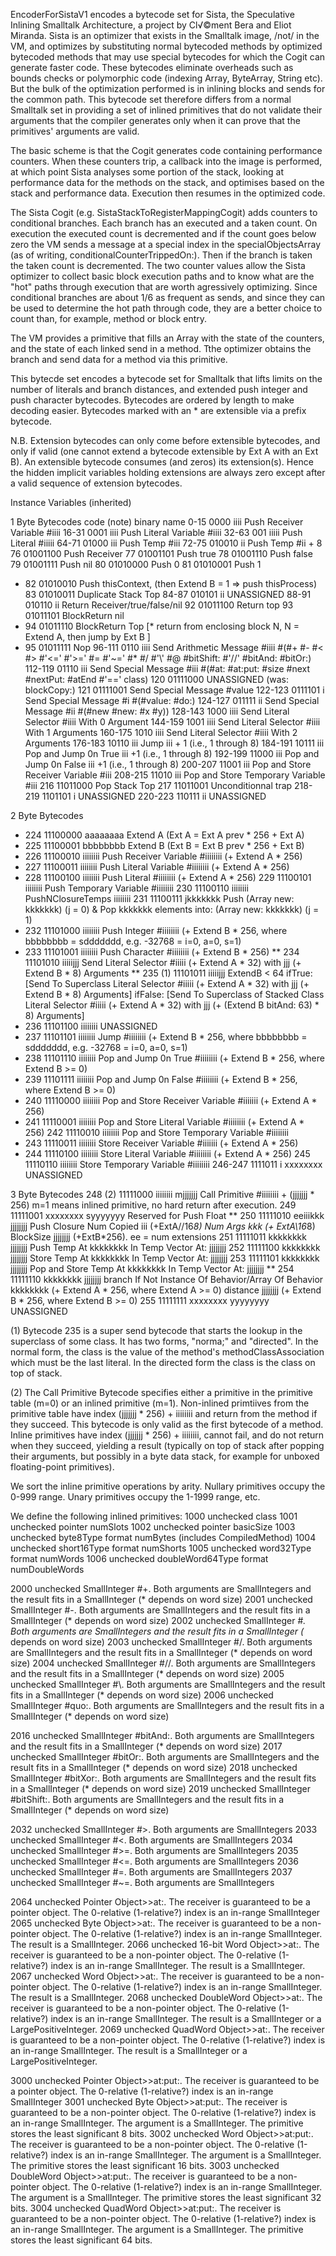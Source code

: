 EncoderForSistaV1 encodes a bytecode set for Sista, the Speculative Inlining Smalltalk Architecture, a project by Cl√©ment Bera and Eliot Miranda.  Sista is an optimizer that exists in the Smalltalk image, /not/ in the VM,  and optimizes by substituting normal bytecoded methods by optimized bytecoded methods that may use special bytecodes for which the Cogit can generate faster code.  These bytecodes eliminate overheads such as bounds checks or polymorphic code (indexing Array, ByteArray, String etc).  But the bulk of the optimization performed is in inlining blocks and sends for the common path.  This bytecode set therefore differs from a normal Smalltalk set in providing a set of inlined primitives that do not validate their arguments that the compiler generates only when it can prove that the primitives' arguments are valid.

The basic scheme is that the Cogit generates code containing performance counters.  When these counters trip, a callback into the image is performed, at which point Sista analyses some portion of the stack, looking at performance data for the methods on the stack, and optimises based on the stack and performance data.  Execution then resumes in the optimized code.

The Sista Cogit (e.g. SistaStackToRegisterMappingCogit) adds counters to conditional branches.  Each branch has an executed and a taken count.  On execution the executed count is decremented and if the count goes below zero the VM sends a message at a special index in the specialObjectsArray (as of writing, conditionalCounterTrippedOn:).  Then if the branch is taken the taken count is decremented.  The two counter values allow the Sista optimizer to collect basic block execution paths and to know what are the "hot" paths through execution that are worth agressively optimizing.  Since conditional branches are about 1/6 as frequent as sends, and since they can be used to determine the hot path through code, they are a better choice to count than, for example, method or block entry.

The VM provides a primitive that fills an Array with the state of the counters, and the state of each linked send in a method.  Tthe optimizer obtains the branch and send data for a method via this primitive.


This bytecde set encodes a bytecode set for Smalltalk that lifts limits on the number of literals and branch distances, and extended push integer and push character bytecodes.  Bytecodes are ordered by length to make decoding easier.  Bytecodes marked with an * are extensible via a prefix bytecode.

N.B.  Extension bytecodes can only come before extensible bytecodes, and only if valid (one cannot extend a bytecode extensible by Ext A with an Ext B).  An extensible bytecode consumes (and zeros) its extension(s).  Hence the hidden implicit variables holding extensions are always zero except after a valid sequence of extension bytecodes.

Instance Variables (inherited)

1 Byte Bytecodes
	code	(note)	binary			name
	0-15		0000 iiii 			Push Receiver Variable #iiii
	16-31		0001 iiii			Push Literal Variable #iiii
	32-63		001 iiiii				Push Literal #iiiii
	64-71		01000 iii			Push Temp #iii
	72-75		010010 ii			Push Temp #ii + 8
	76			01001100			Push Receiver
	77			01001101			Push true
	78			01001110			Push false
	79			01001111			Push nil
	80			01010000			Push 0
	81			01010001			Push 1
*	82			01010010			Push thisContext, (then Extend B = 1 => push thisProcess)
	83			01010011			Duplicate Stack Top
	84-87		010101 ii			UNASSIGNED
	88-91		010110 ii			Return Receiver/true/false/nil
	92			01011100			Return top
	93			01011101			BlockReturn nil
*	94			01011110			BlockReturn Top [* return from enclosing block N, N = Extend A, then jump by Ext B ]
*	95			01011111			Nop
	96-111		0110 iiii			Send Arithmetic Message #iiii #(#+ #- #< #> #'<=' #'>=' #= #'~=' #* #/ #'\\' #@ #bitShift: #'//' #bitAnd: #bitOr:)
	112-119	01110 iii			Send Special Message #iii #(#at: #at:put: #size #next #nextPut: #atEnd #'==' class)
	120		01111000			UNASSIGNED (was: blockCopy:)
	121		01111001			Send Special Message #value
	122-123	0111101 i			Send Special Message #i #(#value: #do:)
	124-127	011111 ii			Send Special Message #ii #(#new #new: #x #y))
	128-143	1000 iiii			Send Literal Selector #iiii With 0 Argument
	144-159	1001 iiii			Send Literal Selector #iiii With 1 Arguments
	160-175	1010 iiii			Send Literal Selector #iiii With 2 Arguments
	176-183	10110 iii			Jump iii + 1 (i.e., 1 through 8)
	184-191	10111 iii			Pop and Jump 0n True iii +1 (i.e., 1 through 8)
	192-199	11000 iii			Pop and Jump 0n False iii +1 (i.e., 1 through 8)
	200-207	11001 iii			Pop and Store Receiver Variable #iii
	208-215	11010 iii			Pop and Store Temporary Variable #iii
	216		11011000			Pop Stack Top
	217		11011001			Unconditionnal trap
	218-219	1101101 i			UNASSIGNED
	220-223	110111 ii			UNASSIGNED

2 Byte Bytecodes
*	224		11100000	aaaaaaaa	Extend A (Ext A = Ext A prev * 256 + Ext A)
*	225		11100001	bbbbbbbb	Extend B (Ext B = Ext B prev * 256 + Ext B)
*	226		11100010	iiiiiiii		Push Receiver Variable #iiiiiiii (+ Extend A * 256)
*	227		11100011	iiiiiiii		Push Literal Variable #iiiiiiii (+ Extend A * 256)
*	228		11100100	iiiiiiii		Push Literal #iiiiiiii (+ Extend A * 256)
	229		11100101	iiiiiiii		Push Temporary Variable #iiiiiiii
	230		11100110	iiiiiiii		PushNClosureTemps iiiiiiii
	231		11100111	jkkkkkkk	Push (Array new: kkkkkkk) (j = 0)
									&	Pop kkkkkkk elements into: (Array new: kkkkkkk) (j = 1)
*	232		11101000	iiiiiiii		Push Integer #iiiiiiii (+ Extend B * 256, where bbbbbbbb = sddddddd, e.g. -32768 = i=0, a=0, s=1)
*	233		11101001	iiiiiiii		Push Character #iiiiiiii (+ Extend B * 256)
**	234		11101010	iiiiijjj		Send Literal Selector #iiiii (+ Extend A * 32) with jjj (+ Extend B * 8) Arguments
**	235	(1)	11101011	iiiiijjj	ExtendB < 64
										ifTrue: [Send To Superclass Literal Selector #iiiii (+ Extend A * 32) with jjj (+ Extend B * 8) Arguments]
										ifFalse: [Send To Superclass of Stacked Class Literal Selector #iiiii (+ Extend A * 32) with jjj (+ (Extend B bitAnd: 63) * 8) Arguments]
*	236		11101100	iiiiiiii		UNASSIGNED
*	237		11101101	iiiiiiii		Jump #iiiiiiii (+ Extend B * 256, where bbbbbbbb = sddddddd, e.g. -32768 = i=0, a=0, s=1)
*	238		11101110	iiiiiiii		Pop and Jump 0n True #iiiiiiii (+ Extend B * 256, where Extend B >= 0)
*	239		11101111	iiiiiiii		Pop and Jump 0n False #iiiiiiii (+ Extend B * 256, where Extend B >= 0)
*	240		11110000	iiiiiiii		Pop and Store Receiver Variable #iiiiiii (+ Extend A * 256)
*	241		11110001	iiiiiiii		Pop and Store Literal Variable #iiiiiiii (+ Extend A * 256)
	242		11110010	iiiiiiii		Pop and Store Temporary Variable #iiiiiiii
*	243		11110011	iiiiiiii		Store Receiver Variable #iiiiiii (+ Extend A * 256)
*	244		11110100	iiiiiiii		Store Literal Variable #iiiiiiii (+ Extend A * 256)
	245		11110110	iiiiiiii		Store Temporary Variable #iiiiiiii
	246-247	1111011 i	xxxxxxxx	UNASSIGNED

3 Byte Bytecodes
	248	(2)	11111000 	iiiiiiii		mjjjjjjj		Call Primitive #iiiiiiii + (jjjjjjj * 256) m=1 means inlined primitive, no hard return after execution.
	249		11111001 	xxxxxxxx	syyyyyyy	Reserved for Push Float
**	250		11111010 	eeiiikkk		jjjjjjjj		Push Closure Num Copied iii (+ExtA//16*8) Num Args kkk (+ ExtA\\16*8) BlockSize jjjjjjjj (+ExtB*256). ee = num extensions
	251		11111011 	kkkkkkkk	jjjjjjjj		Push Temp At kkkkkkkk In Temp Vector At: jjjjjjjj
	252		11111100 	kkkkkkkk	jjjjjjjj		Store Temp At kkkkkkkk In Temp Vector At: jjjjjjjj
	253		11111101 	kkkkkkkk	jjjjjjjj		Pop and Store Temp At kkkkkkkk In Temp Vector At: jjjjjjjj
**	254		11111110	kkkkkkkk	jjjjjjjj		branch If Not Instance Of Behavior/Array Of Behavior kkkkkkkk (+ Extend A * 256, where Extend A >= 0) distance jjjjjjjj (+ Extend B * 256, where Extend B >= 0)
	255		11111111	xxxxxxxx	yyyyyyyy	UNASSIGNED

(1) Bytecode 235 is a super send bytecode that starts the lookup in the superclass of some class.  It has two forms, "norma;" and "directed". In the normal form, the class is the value of the method's methodClassAssociation which must be the last literal.  In the directed form the class is the class on top of stack.

(2) The Call Primitive Bytecode specifies either a primitive in the primitive table (m=0) or an inlined primitive (m=1). Non-inlined primtiives from the primitive table have index (jjjjjjj * 256) + iiiiiiii and return from the method if they succeed.  This bytecode is only valid as the first bytecode of a method.  Inline primitives have index (jjjjjjj * 256) + iiiiiiii, cannot fail, and do not return when they succeed, yielding a result (typically on top of stack after popping their arguments, but possibly in a byte data stack, for example for unboxed floating-point primitives).

We sort the inline primitive operations by arity.  Nullary primitives occupy the 0-999 range.  Unary primitives occupy the 1-1999 range, etc.

We define the following inlined primitives:
1000	unchecked class
1001	unchecked pointer numSlots
1002	unchecked pointer basicSize
1003	unchecked byte8Type format numBytes (includes CompiledMethod)
1004	unchecked short16Type format numShorts
1005	unchecked word32Type format numWords
1006	unchecked doubleWord64Type format numDoubleWords

2000	unchecked SmallInteger #+.  Both arguments are SmallIntegers and the result fits in a SmallInteger (* depends on word size)
2001	unchecked SmallInteger #-.  Both arguments are SmallIntegers and the result fits in a SmallInteger (* depends on word size)
2002	unchecked SmallInteger #*.  Both arguments are SmallIntegers and the result fits in a SmallInteger (* depends on word size)
2003	unchecked SmallInteger #/.  Both arguments are SmallIntegers and the result fits in a SmallInteger (* depends on word size)
2004	unchecked SmallInteger #//.  Both arguments are SmallIntegers and the result fits in a SmallInteger (* depends on word size)
2005	unchecked SmallInteger #\\.  Both arguments are SmallIntegers and the result fits in a SmallInteger (* depends on word size)
2006	unchecked SmallInteger #quo:.  Both arguments are SmallIntegers and the result fits in a SmallInteger (* depends on word size)

2016	unchecked SmallInteger #bitAnd:.  Both arguments are SmallIntegers and the result fits in a SmallInteger (* depends on word size)
2017	unchecked SmallInteger #bitOr:.  Both arguments are SmallIntegers and the result fits in a SmallInteger (* depends on word size)
2018	unchecked SmallInteger #bitXor:.  Both arguments are SmallIntegers and the result fits in a SmallInteger (* depends on word size)
2019	unchecked SmallInteger #bitShift:.  Both arguments are SmallIntegers and the result fits in a SmallInteger (* depends on word size)

2032	unchecked SmallInteger #>.  Both arguments are SmallIntegers
2033	unchecked SmallInteger #<.  Both arguments are SmallIntegers
2034	unchecked SmallInteger #>=.  Both arguments are SmallIntegers
2035	unchecked SmallInteger #<=.  Both arguments are SmallIntegers
2036	unchecked SmallInteger #=.  Both arguments are SmallIntegers
2037	unchecked SmallInteger #~=.  Both arguments are SmallIntegers

2064	unchecked Pointer Object>>at:.		The receiver is guaranteed to be a pointer object.  The 0-relative (1-relative?) index is an in-range SmallInteger
2065	unchecked Byte Object>>at:.			The receiver is guaranteed to be a non-pointer object.  The 0-relative (1-relative?) index is an in-range SmallInteger.  The result is a SmallInteger.
2066	unchecked 16-bit Word Object>>at:.			The receiver is guaranteed to be a non-pointer object.  The 0-relative (1-relative?) index is an in-range SmallInteger.  The result is a SmallInteger.
2067	unchecked Word Object>>at:.			The receiver is guaranteed to be a non-pointer object.  The 0-relative (1-relative?) index is an in-range SmallInteger.  The result is a SmallInteger.
2068	unchecked DoubleWord Object>>at:.	The receiver is guaranteed to be a non-pointer object.  The 0-relative (1-relative?) index is an in-range SmallInteger.  The result is a SmallInteger or a LargePositiveInteger.
2069	unchecked QuadWord Object>>at:.		The receiver is guaranteed to be a non-pointer object.  The 0-relative (1-relative?) index is an in-range SmallInteger.  The result is a SmallInteger or a LargePositiveInteger.

3000	unchecked Pointer Object>>at:put:.			The receiver is guaranteed to be a pointer object.  The 0-relative (1-relative?) index is an in-range SmallInteger
3001	unchecked Byte Object>>at:put:.			The receiver is guaranteed to be a non-pointer object.  The 0-relative (1-relative?) index is an in-range SmallInteger.  The argument is a SmallInteger.  The primitive stores the least significant 8 bits.
3002	unchecked Word Object>>at:put:.			The receiver is guaranteed to be a non-pointer object.  The 0-relative (1-relative?) index is an in-range SmallInteger.  The argument is a SmallInteger.  The primitive stores the least significant 16 bits.
3003	unchecked DoubleWord Object>>at:put:.	The receiver is guaranteed to be a non-pointer object.  The 0-relative (1-relative?) index is an in-range SmallInteger.  The argument is a SmallInteger.  The primitive stores the least significant 32 bits.
3004	unchecked QuadWord Object>>at:put:.		The receiver is guaranteed to be a non-pointer object.  The 0-relative (1-relative?) index is an in-range SmallInteger.  The argument is a SmallInteger.  The primitive stores the least significant 64 bits.